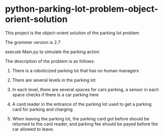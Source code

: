 python-parking-lot-problem-object-orient-solution
=================================================

This project is the object-orient solution of the parking lot problem

The grammer version is 2.7

execute Main.py to simulate the parking action

The description of the problem is as follows:

1. There is a roboticized parking lot that has no human managers

2. There are several levels in the parking lot

3. In each level, there are several spaces for cars parking, a sensor in each space checks if there is a car parking here

4. A card reader in the entrance of the parking lot used to get a parking card for parking and charging

5. When leaving the parking lot, the parking card got before should be returned to the card reader,
and parking fee should be payed before the car allowed to leave.
